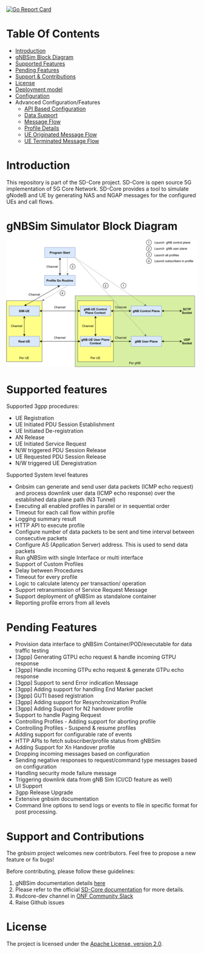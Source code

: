 <!--
SPDX-FileCopyrightText: 2024 Intel Corporation
SPDX-FileCopyrightText: 2022 Great Software Laboratory Pvt. Ltd
SPDX-FileCopyrightText: 2021 Open Networking Foundation <info@opennetworking.org>
SPDX-License-Identifier: Apache-2.0
-->
[![Go Report Card](https://goreportcard.com/badge/github.com/omec-project/gnbsim)](https://goreportcard.com/report/github.com/omec-project/gnbsim)

# Table Of Contents
* [Introduction](#Introduction)
* [gNBSim Block Diagram](#gnbsim-simulator-block-diagram)
* [Supported Features](#supported-features)
* [Pending Features](#pending-features)
* [Support & Contributions](#Support-and-contributions)
* [License](#license)
* [Deployment model](/docs/deployment.md)
* [Configuration](/docs/config.md)
* Advanced Configuration/Features
  * [API Based Configuration](/docs/apis.md)
  * [Data Support](/docs/data.md)
  * [Message Flow](/docs/gnbsim_flow.md)
  * [Profile Details](/docs/profile_manager_design.md)
  * [UE Originated Message Flow](/docs/ue_originated_flow.md)
  * [UE Terminated Message Flow](/docs/ue_terminated_flow.md)


# Introduction

This repository is part of the SD-Core project. SD-Core is open source 5G
implementation of 5G Core Network. SD-Core provides a tool to simulate gNodeB
and UE by generating NAS and NGAP messages for the configured UEs and call flows.

# gNBSim Simulator Block Diagram

![gNBSim](/docs/images/gnbsim_flow_diagram.png)


# Supported features

Supported 3gpp procedures:

- UE Registration
- UE Initiated PDU Session Establishment
- UE Initiated De-registration
- AN Release
- UE Initiated Service Request
- N/W triggered PDU Session Release
- UE Requested PDU Session Release
- N/W triggered UE Deregistration

Supported System level features

- Gnbsim can generate and send user data packets (ICMP echo request) and process
downlink user data (ICMP echo response) over the established data plane path
(N3 Tunnel)
- Executing all enabled profiles in parallel or in sequential order
- Timeout for each call flow within profile
- Logging summary result
- HTTP API to execute profile
- Configure number of data packets to be sent and time interval between consecutive packets
- Configure AS (Application Server) address. This is used to send data packets
- Run gNBSim with single Interface or multi interface
- Support of Custom Profiles
- Delay between Procedures
- Timeout for every profile
- Logic to calculate latency per transaction/ operation
- Support retransmission of Service Request Message
- Support deployment of gNBSim as standalone container
- Reporting profile errors from all levels

# Pending Features

- Provision data interface to gNBSim Container/POD/executable for data traffic testing
- [3gpp] Generating GTPU echo request & handle incoming GTPU response
- [3gpp] Handle incoming GTPu echo request & generate GTPu echo response
- [3gpp] Support to send Error indication Message
- [3gpp] Adding support for handling End Marker packet
- [3gpp] GUTI based registration
- [3gpp] Adding support for Resynchronization Profile
- [3gpp] Adding Support for N2 handover profile
- Support to handle Paging Request
- Controlling Profiles - Adding support for aborting profile
- Controlling Profiles - Suspend & resume  profiles
- Adding support for configurable rate of events
- HTTP APIs to fetch subscriber/profile status from gNBSim
- Adding Support for Xn Handover profile
- Dropping incoming messages based on configuration
- Sending negative responses to request/command type messages based on configuration
- Handling security mode failure message
- Triggering downlink data from gNB Sim (CI/CD feature as well)
- UI Support
- 3gpp Release Upgrade
- Extensive gnbsim documentation
- Command line options to send logs or events to file in specific format for post processing.

# Support and Contributions

The gnbsim project welcomes new contributors. Feel free to propose a new feature or fix bugs!

Before contributing, please follow these guidelines:

1. gNBSim documentation details [here](./docs/README.md)
2. Please refer to the official [SD-Core documentation](https://docs.sd-core.opennetworking.org/master/developer/gnbsim.html#gnb-simulator) for more details.
3. #sdcore-dev channel in [ONF Community Slack](https://onf-community.slack.com/)
4. Raise Github issues

# License

The project is licensed under the [Apache License, version 2.0](./LICENSES/Apache-2.0.txt).
